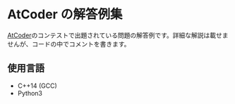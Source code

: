 # AtCoder の解答例集

[AtCoder](https://atcoder.jp/)のコンテストで出題されている問題の解答例です。詳細な解説は載せませんが、コードの中でコメントを書きます。

## 使用言語

- C++14 (GCC)
- Python3
